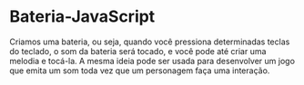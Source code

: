 # Bateria-JavaScript
Criamos uma bateria, ou seja, quando você pressiona determinadas teclas do teclado, o som da bateria será tocado, e você pode até criar uma melodia e tocá-la. A mesma ideia pode ser usada para desenvolver um jogo que emita um som toda vez que um personagem faça uma interação. 
